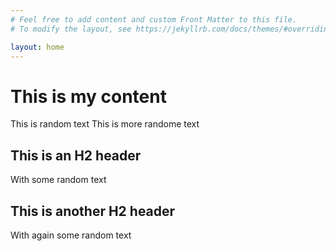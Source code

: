 ```yaml
---
# Feel free to add content and custom Front Matter to this file.
# To modify the layout, see https://jekyllrb.com/docs/themes/#overriding-theme-defaults

layout: home
---
```


# This is my content

This is random text
This is more randome text

## This is an H2 header
With some random text

## This is another H2 header
With again some random text

